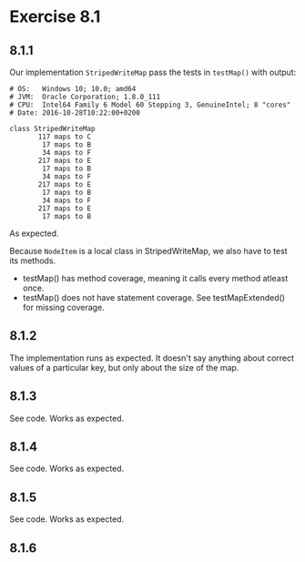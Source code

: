 Exercise 8.1
============

8.1.1
------------

Our implementation `StripedWriteMap` pass the tests in `testMap()` with output:
```
# OS:   Windows 10; 10.0; amd64
# JVM:  Oracle Corporation; 1.8.0_111
# CPU:  Intel64 Family 6 Model 60 Stepping 3, GenuineIntel; 8 "cores"
# Date: 2016-10-28T10:22:00+0200

class StripedWriteMap
       117 maps to C
        17 maps to B
        34 maps to F
       217 maps to E
        17 maps to B
        34 maps to F
       217 maps to E
        17 maps to B
        34 maps to F
       217 maps to E
        17 maps to B
```
As expected.

Because `NodeItem` is a local class in StripedWriteMap, we also have to test its methods.
- testMap() has method coverage, meaning it calls every method atleast once.
- testMap() does not have statement coverage. See testMapExtended() for missing coverage.

8.1.2
------------

The implementation runs as expected. It doesn't say anything about correct values of a particular key, but only about the size of the map.

8.1.3
------------

See code. Works as expected.

8.1.4
------------

See code. Works as expected.

8.1.5
------------

See code. Works as expected.

8.1.6
------------

